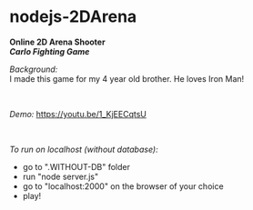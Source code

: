 # nodejs-2DArena
**Online 2D Arena Shooter**
<br>
***Carlo Fighting Game***

*Background:*  
I made this game for my 4 year old brother. He loves Iron Man!    

<br>

*Demo:*
https://youtu.be/1_KjEECqtsU    

<br>

*To run on localhost (without database):*
- go to ".WITHOUT-DB" folder
- run "node server.js"
- go to "localhost:2000" on the browser of your choice
- play!






